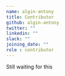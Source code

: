 ```yaml
---
name: algin-antony
title: Contributor
github: algin-antony
twitter: ""
linkedin: ""
slack: ""
joining_date: ""
role : contributor
---
```


Still waiting for this
